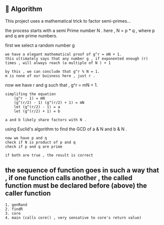 ## 🧠 Algorithm

This project uses a mathematical trick to factor semi-primes...

the process starts with a semi Prime number N . 
here , N = p * q , where p and q are prime numbers.

 first we select a random number g

    we have a elegant mathematical proof of g^r = mN + 1.
    this ultimately says that any number g , if exponented enough (r) times , will always reach (a multiple of N ) + 1

    by this , we can conclude that g^r % N = 1.
    m is none of our buisness here , just r .

now we have r and g such that , g^r = mN + 1.

    simplifing the equation
        (g^r - 1) = mN
        (g^(r/2) - 1) (g^(r/2) + 1) = mN
        let (g^(r/2) - 1) = a
        let (g^(r/2) + 1) = b

    a and b likely share factors with N .


using Euclid's algorithm to find the GCD of a & N and b & N . 

    now we have p and q 
    check if N is product of p and q
    check if p and q are prime
    
    if both are true , the result is correct



## the sequence of function goes in such a way that , if one function calls another , the called function must be declared before (above) the caller function

    1. genRand
    2. findR 
    3. core 
    4. main (calls core() , very sensative to core's return value)